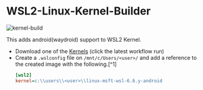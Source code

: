 # WSL2-Linux-Kernel-Builder
![kernel-build](https://github.com/narrator-z/WSL2-Linux-Kernel-Builder/actions/workflows/build.yml/badge.svg)

This adds android(waydroid) support to WSL2 Kernel.

+ Download one of the [Kernels](https://github.com/narrator-z/WSL2-Linux-Kernel-Builder/actions) (click the latest workflow run)
+ Create a `.wslconfig` file on `/mnt/c/Users/<user>/` and add a reference to the created image with the following.[^1]
    ```ini
    [wsl2]
    kernel=c:\\users\\<user>\\linux-msft-wsl-6.6.y-android
    ```
